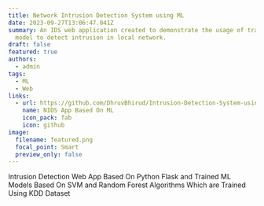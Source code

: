 ```yaml
---
title: Network Intrusion Detection System using ML
date: 2023-09-27T13:06:47.041Z
summary: An IDS web application created to demonstrate the usage of trained AI
  model to detect intrusion in local network.
draft: false
featured: true
authors:
  - admin
tags:
  - ML
  - Web
links:
  - url: https://github.com/DhruvBhirud/Intrusion-Detection-System-using-ML
    name: NIDS App Based On ML
    icon_pack: fab
    icon: github
image:
  filename: featured.png
  focal_point: Smart
  preview_only: false
---
```

Intrusion Detection Web App Based On Python Flask and Trained
ML Models Based On SVM and Random Forest Algorithms Which
are Trained Using KDD Dataset